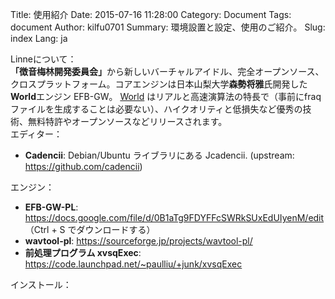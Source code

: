 Title: 使用紹介
Date: 2015-07-16 11:28:00
Category: Document
Tags: document
Author: kilfu0701
Summary: 環境設置と設定、使用のご紹介。
Slug: index
Lang: ja

<div>
  <div class="sub-lead-title">Linneについて：</div>
  <span class="normal-content"><b>「徴音梅林開発委員会」</b>から新しいバーチャルアイドル、完全オープンソース、クロスプラットフォーム。コアエンジンは日本山梨大学<b>森勢将雅</b>氏開発した<b>World</b>エンジン EFB-GW。</span>
  <span class="normal-content"><a href="http://ml.cs.yamanashi.ac.jp/world/" target="_blank">World</a> はリアルと高速演算法の特長で（事前にfraqファイルを生成することは必要ない）、ハイクオリティと低損失など優秀の技術、無料特許やオープンソースなどリリースされます。</span>
  <div class="sub-lead-title">エディター：</div>
  <ul class="listview">
    <li><b>Cadencii</b>: Debian/Ubuntu ライブラリにある Jcadencii. (upstream: <a href="https://github.com/cadencii" target="_blank">https://github.com/cadencii</a>)</li>
  </ul>
  <div class="sub-lead-title">エンジン：</div>
  <ul class="listview">
    <li><b>EFB-GW-PL</b>: <a href="https://docs.google.com/file/d/0B1aTg9FDYFFcSWRkSUxEdUIyenM/edit" target="_blank">https://docs.google.com/file/d/0B1aTg9FDYFFcSWRkSUxEdUIyenM/edit</a>  （Ctrl + S でダウンロードする）</li>
    <li><b>wavtool-pl</b>: <a href="https://sourceforge.jp/projects/wavtool-pl/" target="_blank">https://sourceforge.jp/projects/wavtool-pl/</a></li>
    <li><b>前処理プログラム xvsqExec</b>: <a href="https://code.launchpad.net/~paulliu/+junk/xvsqExec" target="_blank">https://code.launchpad.net/~paulliu/+junk/xvsqExec</a></li>
  </ul>
  <div class="sub-lead-title">インストール：</div>
</div>
